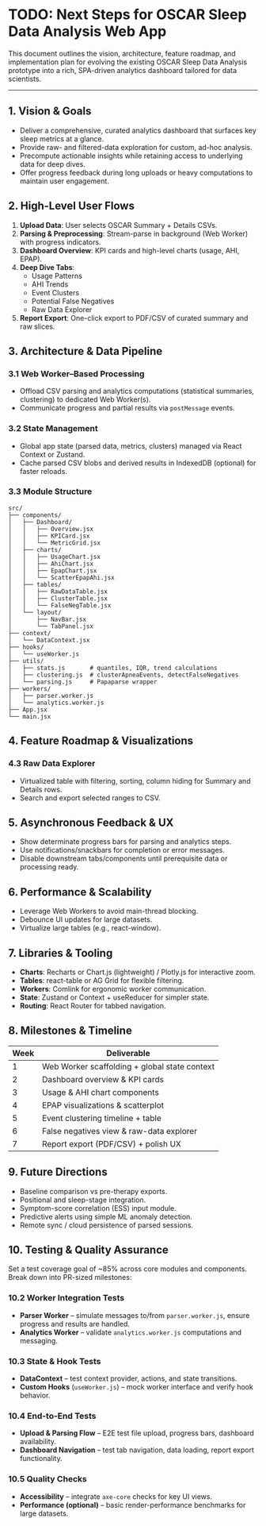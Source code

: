 # TODO: Next Steps for OSCAR Sleep Data Analysis Web App

This document outlines the vision, architecture, feature roadmap, and implementation plan
for evolving the existing OSCAR Sleep Data Analysis prototype into a rich, SPA-driven analytics
dashboard tailored for data scientists.

---

## 1. Vision & Goals
- Deliver a comprehensive, curated analytics dashboard that surfaces key sleep metrics at a glance.
- Provide raw- and filtered-data exploration for custom, ad-hoc analysis.
- Precompute actionable insights while retaining access to underlying data for deep dives.
- Offer progress feedback during long uploads or heavy computations to maintain user engagement.

## 2. High-Level User Flows
1. **Upload Data**: User selects OSCAR Summary + Details CSVs.
2. **Parsing & Preprocessing**: Stream-parse in background (Web Worker) with progress indicators.
3. **Dashboard Overview**: KPI cards and high-level charts (usage, AHI, EPAP).
4. **Deep Dive Tabs**:
   - Usage Patterns
   - AHI Trends
   - Event Clusters
   - Potential False Negatives
   - Raw Data Explorer
5. **Report Export**: One-click export to PDF/CSV of curated summary and raw slices.

## 3. Architecture & Data Pipeline

### 3.1 Web Worker–Based Processing
- Offload CSV parsing and analytics computations (statistical summaries, clustering)
  to dedicated Web Worker(s).
- Communicate progress and partial results via `postMessage` events.

### 3.2 State Management
- Global app state (parsed data, metrics, clusters) managed via React Context or Zustand.
- Cache parsed CSV blobs and derived results in IndexedDB (optional) for faster reloads.

### 3.3 Module Structure
```
src/
├── components/
│   ├── Dashboard/
│   │   ├── Overview.jsx
│   │   ├── KPICard.jsx
│   │   └── MetricGrid.jsx
│   ├── charts/
│   │   ├── UsageChart.jsx
│   │   ├── AhiChart.jsx
│   │   ├── EpapChart.jsx
│   │   └── ScatterEpapAhi.jsx
│   ├── tables/
│   │   ├── RawDataTable.jsx
│   │   ├── ClusterTable.jsx
│   │   └── FalseNegTable.jsx
│   └── layout/
│       ├── NavBar.jsx
│       └── TabPanel.jsx
├── context/
│   └── DataContext.jsx
├── hooks/
│   └── useWorker.js
├── utils/
│   ├── stats.js       # quantiles, IQR, trend calculations
│   ├── clustering.js  # clusterApneaEvents, detectFalseNegatives
│   └── parsing.js     # Papaparse wrapper
├── workers/
│   ├── parser.worker.js
│   └── analytics.worker.js
├── App.jsx
└── main.jsx
```

## 4. Feature Roadmap & Visualizations


### 4.3 Raw Data Explorer
- Virtualized table with filtering, sorting, column hiding for Summary and Details rows.
- Search and export selected ranges to CSV.

## 5. Asynchronous Feedback & UX
- Show determinate progress bars for parsing and analytics steps.
- Use notifications/snackbars for completion or error messages.
- Disable downstream tabs/components until prerequisite data or processing ready.

## 6. Performance & Scalability
- Leverage Web Workers to avoid main-thread blocking.
- Debounce UI updates for large datasets.
- Virtualize large tables (e.g., react-window).

## 7. Libraries & Tooling
- **Charts**: Recharts or Chart.js (lightweight) / Plotly.js for interactive zoom.
- **Tables**: react-table or AG Grid for flexible filtering.
- **Workers**: Comlink for ergonomic worker communication.
- **State**: Zustand or Context + useReducer for simpler state.
- **Routing**: React Router for tabbed navigation.

## 8. Milestones & Timeline
| Week | Deliverable |
| ---- | ----------- |
| 1    | Web Worker scaffolding + global state context |
| 2    | Dashboard overview & KPI cards |
| 3    | Usage & AHI chart components |
| 4    | EPAP visualizations & scatterplot |
| 5    | Event clustering timeline + table |
| 6    | False negatives view & raw-data explorer |
| 7    | Report export (PDF/CSV) + polish UX |

## 9. Future Directions
- Baseline comparison vs pre-therapy exports.
- Positional and sleep-stage integration.
- Symptom-score correlation (ESS) input module.
- Predictive alerts using simple ML anomaly detection.
- Remote sync / cloud persistence of parsed sessions.

## 10. Testing & Quality Assurance

Set a test coverage goal of ~85% across core modules and components. Break down into PR-sized milestones:


### 10.2 Worker Integration Tests
- **Parser Worker** – simulate messages to/from `parser.worker.js`, ensure progress and results are handled.
- **Analytics Worker** – validate `analytics.worker.js` computations and messaging.

### 10.3 State & Hook Tests
- **DataContext** – test context provider, actions, and state transitions.
- **Custom Hooks** (`useWorker.js`) – mock worker interface and verify hook behavior.

### 10.4 End-to-End Tests
- **Upload & Parsing Flow** – E2E test file upload, progress bars, dashboard availability.
- **Dashboard Navigation** – test tab navigation, data loading, report export functionality.

### 10.5 Quality Checks
- **Accessibility** – integrate `axe-core` checks for key UI views.
- **Performance (optional)** – basic render-performance benchmarks for large datasets.
